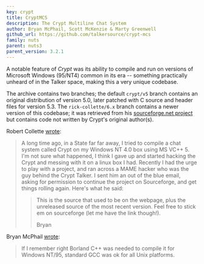 ```yaml
---
key: crypt
title: CryptMCS
description: The Crypt Multiline Chat System
author: Bryan McPhail, Scott McKenzie & Marty Greenwell
github_url: https://github.com/talkersource/crypt-mcs
family: nuts
parent: nuts3
parent_version: 3.2.1
---
```


A notable feature of _Crypt_ was its ability to compile and run on versions of Microsoft
Windows (95/NT4) common in its era -- something practically unheard of in the Talker space,
making this a very unique codebase.

The archive contains two branches; the default `crypt/v5` branch contains an original
distribution of version 5.0, later patched with C source and header files for version 5.3.
The `rick-collette/6.x` branch contains a newer version of this codebase; it was retrieved
from his [sourceforge.net project][sf] but contains code not written by Crypt's original
author(s).

Robert Collette [wrote][sf-news]:

> A long time ago, in a State far far away, I tried to compile a chat system called Crypt
> on my Windows NT 4.0 box using MS VC++ 5. I'm not sure what happened, I think I gave up
> and started hacking the Crypt and messing with it on a linux box I had. Recently I had
> the urge to play with a project, and ran across a MAME hacker who was the guy behind the
> Crypt Talker. I sent him an out of the blue email, asking for permission to continue the
> project on Sourceforge, and get things rolling again. Here's what he said:
>
>> This is the source that used to be on the webpage, plus the unreleased source of the most
>> recent version. Feel free to stick em on sourceforge (let me have the link though!).
>>
>> Bryan

Bryan McPhail [wrote](http://www.bryanmcphail.com/wp/?p=235):

> If I remember right Borland C++ was needed to compile it for Windows NT/95, standard GCC
> was ok for all Unix platforms.

[sf]: https://sourceforge.net/projects/crypttalker/
[sf-news]: https://sourceforge.net/p/crypttalker/news/2005/10/the-crypt-talker/
